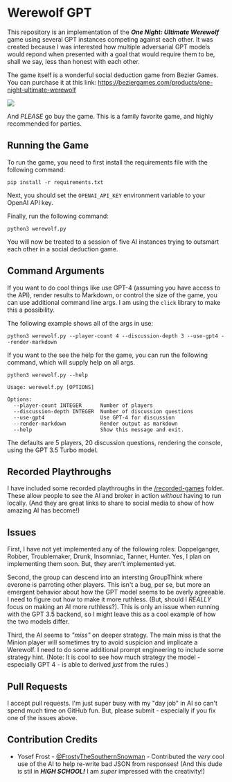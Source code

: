 # Werewolf GPT

This repository is an implementation of the ***One Night: Ultimate Werewolf*** game using several GPT instances competing against each other. It was created because I was interested how multiple adversarial GPT models would repond when presented with a goal that would require them to be, shall we say, less than honest with each other.

The game itself is a wonderful social deduction game from Bezier Games. You can purchase it at this link: https://beziergames.com/products/one-night-ultimate-werewolf

![](https://cdn.shopify.com/s/files/1/0740/4855/products/ONUW_272896be-e795-4aec-9e37-ccd43ca0872d_800x.png?v=1653932533)

And *PLEASE* go buy the game. This is a family favorite game, and highly recommended for parties. 

## Running the Game

To run the game, you need to first install the requirements file with the following command:

```shell
pip install -r requirements.txt
```

Next, you should set the `OPENAI_API_KEY` environment variable to your OpenAI API key.

Finally, run the following command:

```
python3 werewolf.py
```

You will now be treated to a session of five AI instances trying to outsmart each other in a social deduction game.

## Command Arguments

If you want to do cool things like use GPT-4 (assuming you have access to the API), render results to Markdown, or control the size of the game, you can use additional command line args. I am using the `click` library to make this a possibility.

The following example shows all of the args in use:

```shell
python3 werewolf.py --player-count 4 --discussion-depth 3 --use-gpt4 --render-markdown
```

If you want to the see the help for the game, you can run the following command, which will supply help on all args.

```shell
python3 werewolf.py --help

Usage: werewolf.py [OPTIONS]

Options:
  --player-count INTEGER      Number of players
  --discussion-depth INTEGER  Number of discussion questions
  --use-gpt4                  Use GPT-4 for discussion
  --render-markdown           Render output as markdown
  --help                      Show this message and exit.
```

The defaults are 5 players, 20 discussion questions, rendering the console, using the GPT 3.5 Turbo model.

## Recorded Playthroughs

I have included some recorded playthroughs in the [/recorded-games](recorded-games/) folder. These allow people to see the AI and broker in action *without* having to run locally. (And they are great links to share to social media to show of how amazing AI has become!)

## Issues

First, I have not yet implemented any of the following roles: Doppelganger, Robber, Troublemaker, Drunk, Insomniac, Tanner, Hunter. Yes, I plan on implementing them soon. But, they aren't implemented yet.

Second, the group can descend into an intersting GroupThink where everone is parroting other players. This isn't a bug, per se, but more an emergent behavior about how the GPT model seems to be overly agreeable. I need to figure out how to make it more ruthless. (But, should I *REALLY* focus on making an AI more ruthless?). This is only an issue when running with the GPT 3.5 backend, so I might leave this as a cool example of how the two models differ.

Third, the AI seems to *"miss"* on deeper strategy. The main miss is that the Minion player will sometimes try to avoid suspicion and implicate a Werewolf. I need to do some additional prompt engineering to include some strategy hint. (Note: It is cool to see how much strategy the model - especially GPT 4 - is able to derived *just* from the rules.)

## Pull Requests

I accept pull requests. I'm just super busy with my "day job" in AI so can't spend much time on GitHub fun. But, please submit - especially if you fix one of the issues above.

## Contribution Credits

* Yosef Frost - [@FrostyTheSouthernSnowman](https://github.com/FrostyTheSouthernSnowman) - Contributed the *very* cool use of the AI to help re-write bad JSON from responses! (And this dude is stil in ***HIGH SCHOOL!*** I am *super* impressed with the creativity!)